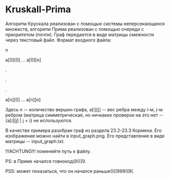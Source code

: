 # Kruskall-Prima
Алгоритм Крускала реализован с помощью системы неперсекающихся множеств, 
алгоритм Прима реализован с помощью очереди с приоритетом (почти).
Граф передается в виде матрицы смежности через текстовый файл.
Формат входного файла:

n

a[0][0] ... a[0][n]

.

.

.

a[n][0] ... a[n][n]

Здесь n -- количество вершин графа, a[i][j] -- вес ребра между i-м, j-м ребром 
(матрица симметрическая, но ничкаких проверок на это нет -- {a[i][j] | j < i} не используются.

В качестве примера разобран граф из раздела 23.2-23.3 Кормена.
Его изображение можно найти в input_graph.png. Его представление в виде матрицы -- input_graph.txt.

!!!ACHTUNG!!! поменяйте путь к файлу.

PS: в Приме начался говнокод(9(((9.

PSS: может показаться, что он начался раньше((((999((9(.
